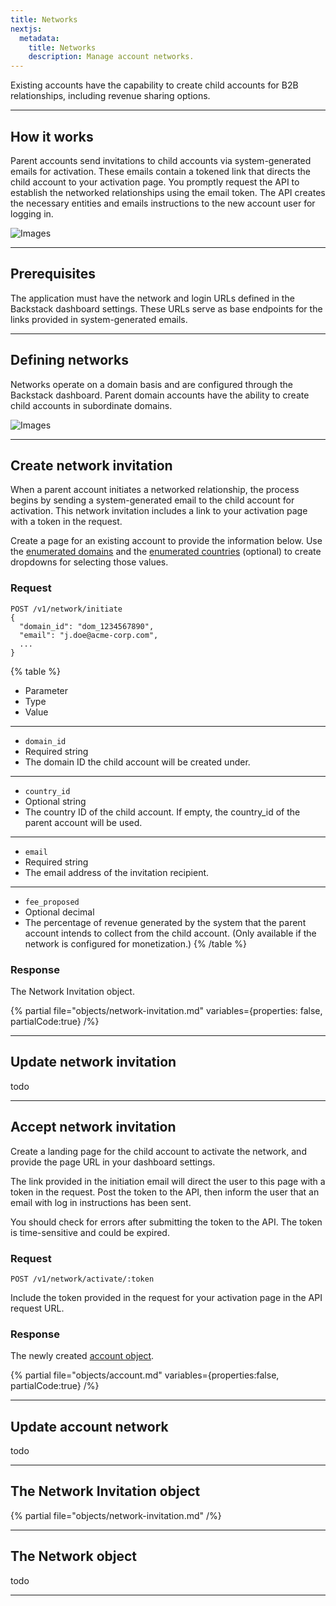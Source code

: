 ```yaml
---
title: Networks
nextjs:
  metadata:
    title: Networks
    description: Manage account networks.
---
```


Existing accounts have the capability to create child accounts for B2B relationships, including revenue sharing options.

---

## How it works

Parent accounts send invitations to child accounts via system-generated emails for activation. These emails contain a tokened link that directs the child account to your activation page. You promptly request the API to establish the networked relationships using the email token. The API creates the necessary entities and emails instructions to the new account user for logging in.

![Images](/images/diagrams/account-network.svg)


---

## Prerequisites

The application must have the network and login URLs defined in the Backstack dashboard settings. These URLs serve as base endpoints for the links provided in system-generated emails.

---

## Defining networks

Networks operate on a domain basis and are configured through the Backstack dashboard. Parent domain accounts have the ability to create child accounts in subordinate domains.

![Images](/images/diagrams/networks.svg)


---

## Create network invitation

When a parent account initiates a networked relationship, the process begins by sending a system-generated email to the child account for activation. This network invitation includes a link to your activation page with a token in the request.

Create a page for an existing account to provide the information below. Use the [enumerated domains](/docs/domains) and the [enumerated countries](/docs/countries) (optional) to create dropdowns for selecting those values.

### Request

```shell
POST /v1/network/initiate
{
  "domain_id": "dom_1234567890",
  "email": "j.doe@acme-corp.com",
  ...
}
```

{% table %}
* Parameter
* Type
* Value
---
* `domain_id`
* Required string
* The domain ID the child account will be created under.
---
* `country_id`
* Optional string
* The country ID of the child account. If empty, the country_id of the parent account will be used.
---
* `email`
* Required string
* The email address of the invitation recipient.
---
* `fee_proposed`
* Optional decimal
* The percentage of revenue generated by the system that the parent account intends to collect from the child account. (Only available if the network is configured for monetization.)
{% /table %}

### Response

The Network Invitation object.

{% partial file="objects/network-invitation.md" variables={properties: false, partialCode:true} /%}


---

## Update network invitation


todo

---

## Accept network invitation

Create a landing page for the child account to activate the network, and provide the page URL in your dashboard settings.

The link provided in the initiation email will direct the user to this page with a token in the request. Post the token to the API, then inform the user that an email with log in instructions has been sent.

You should check for errors after submitting the token to the API. The token is time-sensitive and could be expired.

### Request

```shell
POST /v1/network/activate/:token
```

Include the token provided in the request for your activation page in the API request URL.

### Response

The newly created [account object](/docs/account).

{% partial file="objects/account.md" variables={properties:false, partialCode:true} /%}

---

## Update account network

todo

---


## The Network Invitation object


{% partial file="objects/network-invitation.md" /%}

---

## The Network object

todo

[//]: # ({% partial file="objects/network.md" /%})


---



